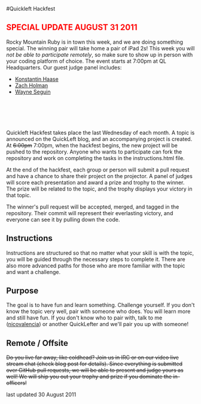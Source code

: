 #Quickleft Hackfest

## <font color="red">SPECIAL UPDATE AUGUST 31 2011</font>

Rocky Mountain Ruby is in town this week, and we are doing something special. The winning pair will take home a pair of iPad 2s! This week you will *not be able to participate remotely*, so make sure to show up in person with your coding
platform of choice. The event starts at 7:00pm at QL Headquarters. Our guest judge panel includes:

  - [Konstantin Haase](https://github.com/rkh)
  - [Zach Holman](https://github.com/holman)
  - [Wayne Seguin](https://github.com/wayneeseguin)

# &nbsp;

Quickleft Hackfest takes place the last Wednesday of each month. A topic is announced on the QuickLeft blog, and an accompanying project is created. At <del>6:00pm</del> 7:00pm, when the hackfest begins, the new project will be pushed to the repository. Anyone who wants to participate can fork the repository and work on completing the tasks in the instructions.html file.

At the end of the hackfest, each group or person will submit a pull request and have a chance to share their project on the projector. A panel of judges will score each presentation and award a prize and trophy to the winner. The prize will be related to the topic, and the trophy displays your victory in that topic.

The winner's pull request will be accepted, merged, and tagged in the repository. Their commit will represent their everlasting victory, and everyone can see it by pulling down the code.

## Instructions

Instructions are structured so that no matter what your skill is with the topic, you will be guided through the necessary steps to complete it. There are also more advanced paths for those who are more familiar with the topic and want a challenge.

## Purpose

The goal is to have fun and learn something. Challenge yourself. If you don't know the topic very well, pair with someone who does. You will learn more and still have fun. If you don't know who to pair with, talk to me ([nicovalencia](http://github.com/nicovalencia)) or another QuickLefter and we'll pair you up with someone!

## Remote / Offsite

<del>
Do you live far away, like coldhead? Join us in IRC or on our video live stream chat (check blog post for details). Since everything is submitted over GitHub pull requests, we will be able to present and judge yours as well! We will ship you out your trophy and prize if you dominate the in-officers!
</del>

last updated 30 August 2011
